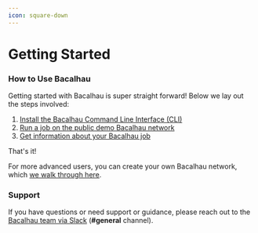 ```yaml
---
icon: square-down
---
```


# Getting Started

### How to Use Bacalhau

Getting started with Bacalhau is super straight forward! Below we lay out the steps involved:

1. [Install the Bacalhau Command Line Interface (CLI)](step-1-install-the-bacalhau-cli.md)
2. [Run a job on the public demo Bacalhau network](step-2-running-your-own-job.md)
3. [Get information about your Bacalhau job](step-3-checking-on-the-status-of-your-job.md)

That's it!

For more advanced users, you can create your own Bacalhau network, which [we walk through here](broken-reference).

### Support

If you have questions or need support or guidance, please reach out to the [Bacalhau team via Slack](https://bacalhauproject.slack.com/ssb/redirect) (**#general** channel).
